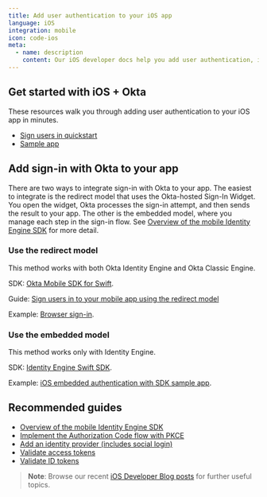 ```yaml
---
title: Add user authentication to your iOS app
language: iOS
integration: mobile
icon: code-ios
meta:
  - name: description
    content: Our iOS developer docs help you add user authentication, integrate sign-in flows with an SDK on CocoaPods, and validate Okta OAuth 2.0 tokens.
---
```


## Get started with iOS + Okta

These resources walk you through adding user authentication to your iOS app in minutes.

<ul class='language-ctas'>
	<li>
		<a href='/docs/guides/sign-into-mobile-app-redirect/ios/main/' class='Button--blueDarkOutline' data-proofer-ignore>
			<span>Sign users in quickstart</span>
		</a>
	</li>
	<li>
		<a href='https://github.com/okta/samples-ios' class='Button--blueDarkOutline' data-proofer-ignore>
			<span>Sample app</span>
		</a>
	</li>
</ul>

## Add sign-in with Okta to your app

There are two ways to integrate sign-in with Okta to your app. The easiest to integrate is the redirect model that uses the Okta-hosted Sign-In Widget. You open the widget, Okta processes the sign-in attempt, and then sends the result to your app. The other is the embedded model, where you manage each step in the sign-in flow. See [Overview of the mobile Identity Engine SDK](/docs/guides/mobile-idx-sdk-overview/ios/main/) for more detail.

### Use the redirect model

This method works with both Okta Identity Engine and Okta Classic Engine.

SDK: [Okta Mobile SDK for Swift](https://github.com/okta/okta-mobile-swift).

Guide: [Sign users in to your mobile app using the redirect model](/docs/guides/sign-into-mobile-app-redirect/ios/main/)

Example: [Browser sign-in](https://github.com/okta/samples-ios/tree/master/browser-sign-in).


### Use the embedded model

This method works only with Identity Engine.

SDK: [Identity Engine Swift SDK](https://github.com/okta/okta-idx-swift).

Example: [iOS embedded authentication with SDK sample app](https://github.com/okta/okta-idx-swift/tree/master/Samples/EmbeddedAuthWithSDKs).

## Recommended guides

- [Overview of the mobile Identity Engine SDK](/docs/guides/mobile-idx-sdk-overview/ios/main/)
- [Implement the Authorization Code flow with PKCE](/docs/guides/implement-grant-type/authcodepkce/main/)
- [Add an identity provider (includes social login)](/docs/guides/identity-providers/)
- [Validate access tokens](/docs/guides/validate-access-tokens)
- [Validate ID tokens](/docs/guides/validate-id-tokens)

> **Note**: Browse our recent [iOS Developer Blog posts](https://developer.okta.com/blog/tags/ios/) for further useful topics.
